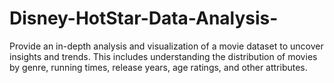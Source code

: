 # Disney-HotStar-Data-Analysis-
Provide an in-depth analysis and visualization of a movie dataset to uncover insights and trends. This includes understanding the distribution of movies by genre, running times, release years, age ratings, and other attributes.
